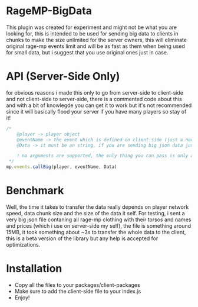 # RageMP-BigData
This plugin was created for experiment and might not be what you are looking for, this is intended to be used for sending big data to clients in chunks to make the size unlimited for the server owners, this will eliminate original rage-mp events limit and will be as fast as them when being used for small data, but i suggest that you use original ones just in case.


# API (Server-Side Only)
for obvious reasons i made this only to go from server-side to client-side and not client-side to server-side, there is a commented code about this and with a bit of knowlegde you can get it to work but it's not recommended since it will basically flood your server if you have many players so stay of it!

```js
/*
    @player -> player object
    @eventName -> the event which is defined on client-side (just a normal event name)
    @Data -> it must be an string, if you are sending big json data just stringify it then parse it on client-side agian.

    ! no arguments are supported, the only thing you can pass is only a big data (no limit)
 */
mp.events.callBig(player, eventName, Data)
```


# Benchmark
Well, the time it takes to transfer the data really depends on player network speed, data chunk size and the size of the data it self.
For testing, i sent a very big json file contaning all rage-mp clothing with their torsos and names and prices (which i use on server-side my self), the file is something around 15MB, it took something about ~3s to transfer the whole data to the client, this is a beta version of the library but any help is accepted for optimizations.


# Installation
- Copy all the files to your packages/client-packages
- Make sure to add the client-side file to your index.js
- Enjoy!